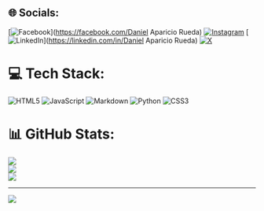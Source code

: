 
## 🌐 Socials:
[![Facebook](https://img.shields.io/badge/Facebook-%231877F2.svg?logo=Facebook&logoColor=white)](https://facebook.com/Daniel Aparicio Rueda) [![Instagram](https://img.shields.io/badge/Instagram-%23E4405F.svg?logo=Instagram&logoColor=white)](https://instagram.com/danpolr) [![LinkedIn](https://img.shields.io/badge/LinkedIn-%230077B5.svg?logo=linkedin&logoColor=white)](https://linkedin.com/in/Daniel Aparicio Rueda) [![X](https://img.shields.io/badge/X-black.svg?logo=X&logoColor=white)](https://x.com/danielaparicior) 

# 💻 Tech Stack:
![HTML5](https://img.shields.io/badge/html5-%23E34F26.svg?style=for-the-badge&logo=html5&logoColor=white) ![JavaScript](https://img.shields.io/badge/javascript-%23323330.svg?style=for-the-badge&logo=javascript&logoColor=%23F7DF1E) ![Markdown](https://img.shields.io/badge/markdown-%23000000.svg?style=for-the-badge&logo=markdown&logoColor=white) ![Python](https://img.shields.io/badge/python-3670A0?style=for-the-badge&logo=python&logoColor=ffdd54) ![CSS3](https://img.shields.io/badge/css3-%231572B6.svg?style=for-the-badge&logo=css3&logoColor=white)
# 📊 GitHub Stats:
![](https://github-readme-stats.vercel.app/api?username=daniel-aparicio-rueda&theme=dark&hide_border=false&include_all_commits=false&count_private=false)<br/>
![](https://github-readme-streak-stats.herokuapp.com/?user=daniel-aparicio-rueda&theme=dark&hide_border=false)<br/>
![](https://github-readme-stats.vercel.app/api/top-langs/?username=daniel-aparicio-rueda&theme=dark&hide_border=false&include_all_commits=false&count_private=false&layout=compact)

---
[![](https://visitcount.itsvg.in/api?id=daniel-aparicio-rueda&icon=0&color=0)](https://visitcount.itsvg.in)

<!-- Proudly created with GPRM ( https://gprm.itsvg.in ) -->
<!--
**daniel-aparicio-rueda/daniel-aparicio-rueda** is a ✨ _special_ ✨ repository because its `README.md` (this file) appears on your GitHub profile.

Here are some ideas to get you started:

- 🔭 I’m currently working on ...
- 🌱 I’m currently learning ...
- 👯 I’m looking to collaborate on ...
- 🤔 I’m looking for help with ...
- 💬 Ask me about ...
- 📫 How to reach me: ...
- 😄 Pronouns: ...
- ⚡ Fun fact: ...
-->
